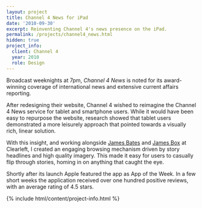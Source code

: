 ```yaml
---
layout: project
title: Channel 4 News for iPad
date: '2010-09-30'
excerpt: Reinventing Channel 4's news presence on the iPad.
permalink: /projects/channel4_news.html
hidden: true
project_info:
  client: Channel 4
  year: 2010
  role: Design
---
```

Broadcast weeknights at 7pm, _Channel 4 News_ is noted for its award-winning coverage of international news and extensive current affairs reporting.

After redesigning their website, Channel 4 wished to reimagine the Channel 4 News service for tablet and smartphone users. While it would have been easy to repurpose the website, research showed that tablet users demonstrated a more leisurely approach that pointed towards a visually rich, linear solution.

With this insight, and working alongside [James Bates][1] and [James Box][2] at Clearleft, I created an engaging browsing mechanism driven by story headlines and high quality imagery. This made it easy for users to casually flip through stories, homing in on anything that caught the eye.

Shortly after its launch Apple featured the app as App of the Week. In a few short weeks the application received over one hundred positive reviews, with an average rating of 4.5 stars.

{% include html/content/project-info.html %}

[1]: http://clearleft.com/is/james-bates/
[2]: http://clearleft.com/is/james-box/
